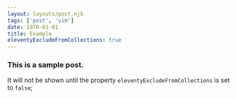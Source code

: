 ```yaml
---
layout: layouts/post.njk
tags: ['post', 'vim']
date: 1970-01-01
title: Example
eleventyExcludeFromCollections: true
---
```


### This is a sample post.

It will not be shown until the property `eleventyExcludeFromCollections` is set to `false`;
